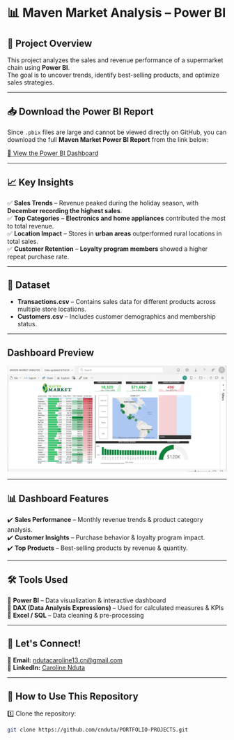# 📊 Maven Market Analysis – Power BI

## 📌 Project Overview
This project analyzes the sales and revenue performance of a supermarket chain using **Power BI**.  
The goal is to uncover trends, identify best-selling products, and optimize sales strategies.

---
## 📥 Download the Power BI Report

Since `.pbix` files are large and cannot be viewed directly on GitHub, you can download the full **Maven Market Power BI Report** from the link below:

[🔗 View the Power BI Dashboard](https://drive.google.com/file/d/1wumh2q_U7_kQQ8TB_Ubop70fO2ZSb-_w/view?usp=sharing)



---

## 📈 Key Insights
✅ **Sales Trends** – Revenue peaked during the holiday season, with **December recording the highest sales**.  
✅ **Top Categories** – **Electronics and home appliances** contributed the most to total revenue.  
✅ **Location Impact** – Stores in **urban areas** outperformed rural locations in total sales.  
✅ **Customer Retention** – **Loyalty program members** showed a higher repeat purchase rate.

---

## 📂 Dataset
- **Transactions.csv** – Contains sales data for different products across multiple store locations.  
- **Customers.csv** – Includes customer demographics and membership status.  

---
## Dashboard Preview
![Maven Market Dashboard](MAVEN%20MARKET%20DASHBOARD%20IMAGE.png)

---
## 📊 Dashboard Features
✔️ **Sales Performance** – Monthly revenue trends & product category analysis.  
✔️ **Customer Insights** – Purchase behavior & loyalty program impact.  
✔️ **Top Products** – Best-selling products by revenue & quantity.  

---

## 🛠️ Tools Used
🔹 **Power BI** – Data visualization & interactive dashboard  
🔹 **DAX (Data Analysis Expressions)** – Used for calculated measures & KPIs  
🔹 **Excel / SQL** – Data cleaning & pre-processing  



---

## 📩 Let's Connect!
📧 **Email:** ndutacaroline13.cn@gmail.com  
💼 **LinkedIn:** [Caroline Nduta](https://www.linkedin.com/in/caroline-nduta-data)  

---

## 🚀 How to Use This Repository
1️⃣ Clone the repository:  
   ```bash
   git clone https://github.com/cnduta/PORTFOLIO-PROJECTS.git
